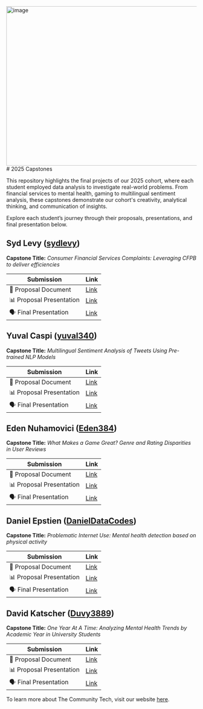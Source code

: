 <img width="1068" height="422" alt="image" src="https://github.com/user-attachments/assets/d63fbdf1-f36a-4a39-8330-a5ce74709196" />
# 2025 Capstones

This repository highlights the final projects of our 2025 cohort, where each student employed data analysis to investigate real-world problems. From financial services to mental health, gaming to multilingual sentiment analysis, these capstones demonstrate our cohort's creativity, analytical thinking, and communication of insights.

Explore each student’s journey through their proposals, presentations, and final presentation below.

## Syd Levy ([sydlevy](https://github.com/sydlevy))
__Capstone Title:__ _Consumer Financial Services Complaints: Leveraging CFPB to deliver efficiencies_

 Submission             | Link       |
|------------------------|------------|
| 📄 Proposal Document   | [Link](./proposals/syd_levy_proposal.pdf) |
| 📊 Proposal Presentation | [Link](./propostal_presentations/syd_levy_proposal_presentation.pdf) |
| 🗣️ Final Presentation  |  [Link](./final_presentations/syd_levy_final_presentation.pdf) |


## Yuval Caspi ([yuval340](https://github.com/yuval340))
__Capstone Title:__ _Multilingual Sentiment Analysis of Tweets Using Pre-trained NLP Models_

 Submission             | Link       |
|------------------------|------------|
| 📄 Proposal Document   | [Link](./proposals/yuval_caspi_proposal.pdf) |
| 📊 Proposal Presentation | [Link](./propostal_presentations/yuval_caspi_proposal_presentation.pdf) |
| 🗣️ Final Presentation  |   [Link](./final_presentations/yuval_caspi_final_presentation.pdf)|



## Eden Nuhamovici ([Eden384](https://github.com/Eden384))

__Capstone Title:__ _What Makes a Game Great? Genre and Rating Disparities in User Reviews_

 Submission             | Link       |
|------------------------|------------|
| 📄 Proposal Document   | [Link](./proposals/eden_nuhamovici_proposal.pdf) |
| 📊 Proposal Presentation | [Link](./propostal_presentations/eden_nuhamovici_proposal_presentation.pdf) |
| 🗣️ Final Presentation  | [Link](./final_presentations/eden_nuhamovici_final_presentation.pdf) |


## Daniel Epstien ([DanielDataCodes](https://github.com/DanielDataCodes))

__Capstone Title:__ _Problematic Internet Use: Mental health detection based on physical activity_


 Submission             | Link       |
|------------------------|------------|
| 📄 Proposal Document   |  [Link](./proposals/daniel_epstein_proposal.pdf)|
| 📊 Proposal Presentation | [Link](./propostal_presentations/daniel_epstein_proposal_presentation.pdf) |
| 🗣️ Final Presentation  | [Link](./final_presentations/daniel_epstien_final_presentation.pdf) |



## David Katscher ([Duvy3889](https://github.com/Duvy3889/))

__Capstone Title:__ _One Year At A Time: Analyzing Mental Health Trends by Academic Year in University Students_


 Submission             | Link       |
|------------------------|------------|
| 📄 Proposal Document   | [Link](./proposals/david_katscher_proposal.pdf) |
| 📊 Proposal Presentation | [Link](./propostal_presentations/david_katscher_proposal_presentation.pdf)|
| 🗣️ Final Presentation  |  [Link](./final_presentations/david_katscher_final_presentation.pdf)|

To learn more about The Community Tech, visit our website [here](https://www.thecommunitytech.com/).


